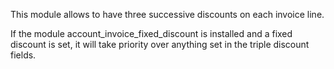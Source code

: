 This module allows to have three successive discounts on each invoice
line.

If the module account_invoice_fixed_discount is installed and a fixed
discount is set, it will take priority over anything set in the triple
discount fields.
